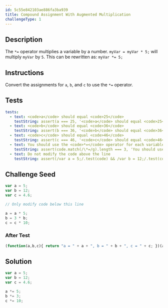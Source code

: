 ```yaml
---
id: 5c55e842103ae886fa3ba939
title: Compound Assignment With Augmented Multiplication
challengeType: 1
---
```


## Description
<section id='description'>
The <code>*=</code> operator multiplies a variable by a number.
<code>myVar = myVar * 5;</code>
will multiply <code>myVar</code> by <code>5</code>. This can be rewritten as:
<code>myVar *= 5;</code>
</section>

## Instructions
<section id='instructions'>
Convert the assignments for <code>a</code>, <code>b</code>, and <code>c</code> to use the <code>*=</code> operator.
</section>

## Tests
<section id='tests'>

```yml
tests:
  - text: <code>a</code> should equal <code>25</code>
    testString: assert(a === 25, '<code>a</code> should equal <code>25</code>');
  - text: <code>b</code> should equal <code>36</code>
    testString: assert(b === 36, '<code>b</code> should equal <code>36</code>');
  - text: <code>c</code> should equal <code>46</code>
    testString: assert(c === 46, '<code>c</code> should equal <code>46</code>');
  - text: You should use the <code>*=</code> operator for each variable
    testString: assert(code.match(/\*=/g).length === 3, 'You should use the <code>*=</code> operator for each variable');
  - text: Do not modify the code above the line
    testString: assert(/var a = 5;/.test(code) && /var b = 12;/.test(code) && /var c = 4\.6;/.test(code), 'Do not modify the code above the line');

```

</section>

## Challenge Seed
<section id='challengeSeed'>

<div id='js-seed'>

```js
var a = 5;
var b = 12;
var c = 4.6;

// Only modify code below this line

a = a * 5;
b = 3 * b;
c = c * 10;


```

</div>


### After Test
<div id='js-teardown'>

```js
(function(a,b,c){ return "a = " + a + ", b = " + b + ", c = " + c; })(a,b,c);
```

</div>

</section>

## Solution
<section id='solution'>


```js
var a = 5;
var b = 12;
var c = 4.6;

a *= 5;
b *= 3;
c *= 10;
```

</section>
